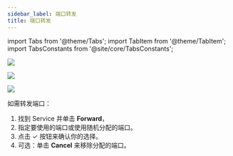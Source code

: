 ```yaml
---
sidebar_label: 端口转发
title: 端口转发
---
```


import Tabs from '@theme/Tabs';
import TabItem from '@theme/TabItem';
import TabsConstants from '@site/core/TabsConstants';

<Tabs groupId="os" defaultValue={TabsConstants.defaultOs}>
<TabItem value="Windows">

![](rd-versioned-asset://ui-main/Windows_PortForwarding.png)

</TabItem>
<TabItem value="macOS">

![](rd-versioned-asset://ui-main/macOS_PortForwarding.png)

</TabItem>
<TabItem value="Linux">

![](rd-versioned-asset://ui-main/Linux_PortForwarding.png)

</TabItem>
</Tabs>

如需转发端口：

1. 找到 Service 并单击 **Forward**，
1. 指定要使用的端口或使用随机分配的端口。
1. 点击 &check; 按钮来确认你的选择。
1. 可选：单击 **Cancel** 来移除分配的端口。
